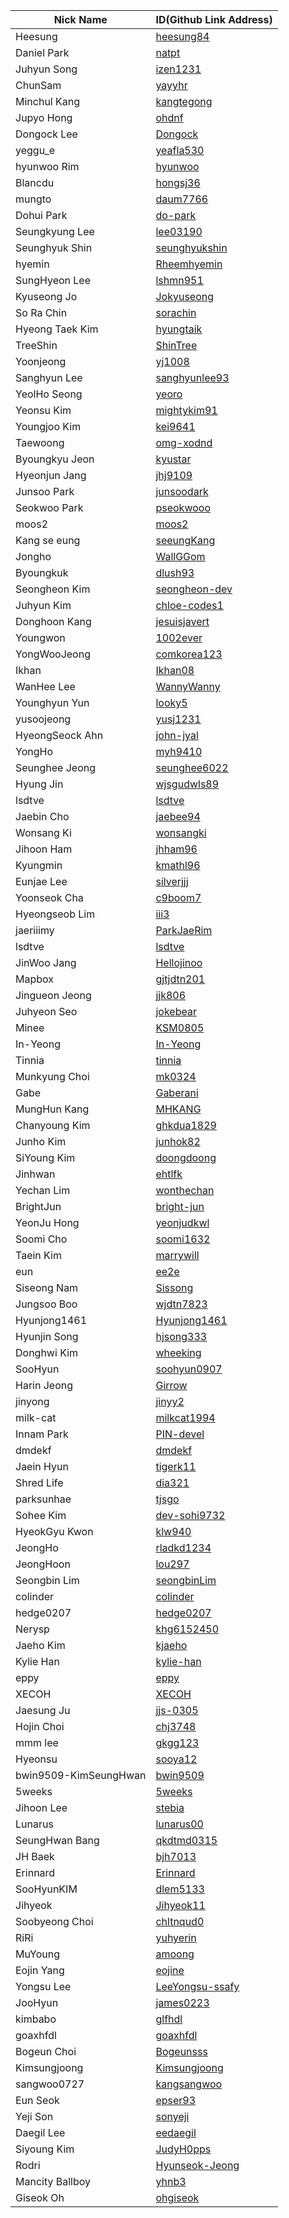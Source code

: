 |Nick Name|ID(Github Link Address)|
|-|-|
|Heesung|[heesung84](https://github.com/heesung84)|
|Daniel Park|[natpt](https://github.com/natpt)|
|Juhyun Song|[izen1231](https://github.com/izen1231)|
|ChunSam|[yayyhr](https://github.com/yayyhr)|
|Minchul Kang|[kangtegong](https://github.com/kangtegong)|
|Jupyo Hong|[ohdnf](https://github.com/ohdnf)|
|Dongock Lee|[Dongock](https://github.com/Dongock)|
|yeggu_e|[yeafla530](https://github.com/yeafla530)|
|hyunwoo Rim|[hyunwoo](https://github.com/lhw0215)|
|Blancdu|[hongsj36](https://github.com/hongsj36)|
|mungto|[daum7766](https://github.com/daum7766)|
|Dohui Park|[do-park](https://github.com/do-park)|
|Seungkyung Lee|[lee03190](https://github.com/lee03190)|
|Seunghyuk Shin|[seunghyukshin](https://github.com/seunghyukshin)|
|hyemin|[Rheemhyemin](https://github.com/Rheemhyemin)|
|SungHyeon Lee|[lshmn951](https://github.com/lshmn951)|
|Kyuseong Jo|[Jokyuseong](https://github.com/Jokyuseong)|
|So Ra Chin|[sorachin](https://github.com/sorachin)|
|Hyeong Taek Kim|[hyungtaik](https://github.com/hyungtaik)|
|TreeShin|[ShinTree](https://github.com/ShinTree)|
|Yoonjeong|[yj1008](https://github.com/yj1008)| 
|Sanghyun Lee|[sanghyunlee93](https://github.com/sanghyunlee93)|
|YeolHo Seong|[yeoro](https://github.com/yeoro)|
|Yeonsu Kim|[mightykim91](https://github.com/mightykim91)|
|Youngjoo Kim|[kei9641](https://github.com/kei9641)| 
|Taewoong|[omg-xodnd](https://github.com/omg-xodnd)|
|Byoungkyu Jeon|[kyustar](https://github.com/kyustar)|
|Hyeonjun Jang|[jhj9109](https://github.com/jhj9109)|
|Junsoo Park|[junsoodark](https://github.com/junsoodark)|
|Seokwoo Park|[pseokwooo](https://github.com/pseokwooo)|
|moos2|[moos2](https://github.com/moos2)|
|Kang se eung|[seeungKang](https://github.com/seeungKang)|
|Jongho|[WallGGom](https://github.com/WallGGom)|
|Byoungkuk|[dlush93](https://github.com/dlush93)|
|Seongheon Kim|[seongheon-dev](https://github.com/seongheon-dev)|
|Juhyun Kim|[chloe-codes1](https://github.com/chloe-codes1)|
|Donghoon Kang|[jesuisjavert](https://github.com/jesuisjavert)|
|Youngwon|[1002ever](https://github.com/1002ever)|
|YongWooJeong|[comkorea123](https://github.com/comkorea123)|
|Ikhan|[Ikhan08](https://github.com/Ikhan08)|
|WanHee Lee|[WannyWanny](https://github.com/WannyWanny)|
|Younghyun Yun|[looky5](https://github.com/looky5)|
|yusoojeong|[yusj1231](https://github.com/yusoojeong)|
|HyeongSeock Ahn|[john-jyal](https://github.com/john-jyal)|
|YongHo|[myh9410](https://github.com/myh9410)|
|Seunghee Jeong|[seunghee6022](https://github.com/seunghee6022)|
|Hyung Jin|[wjsgudwls89](https://github.com/wjsgudwls89)|
|lsdtve|[lsdtve](https://github.com/lsdtve/sos-masters)|
|Jaebin Cho|[jaebee94](https://github.com/jaebee94)|
|Wonsang Ki|[wonsangki](https://github.com/wonsangki/)|
|Jihoon Ham|[jhham96](https://github.com/jhham96)|
|Kyungmin|[kmathl96](https://github.com/kmathl96)|
|Eunjae Lee|[silverjjj](https://github.com/silverjjj)|
|Yoonseok Cha|[c9boom7](https://github.com/c9boom7)|
|Hyeongseob Lim|[iii3](https://github.com/hyeongseoblim)|
|jaeriiimy|[ParkJaeRim](https://github.com/ParkJaeRim)|
|lsdtve|[lsdtve](https://github.com/lsdtve/sos-masters)|
|JinWoo Jang|[Hellojinoo](https://github.com/Hellojinoo)|
|Mapbox|[gjtjdtn201](https://github.com/gjtjdtn201)|
|Jingueon Jeong|[jjk806](https://github.com/jjk806)|
|Juhyeon Seo|[jokebear](https://github.com/jokebear)|
|Minee|[KSM0805](https://github.com/KSM0805)|
|In-Yeong|[In-Yeong](https://github.com/In-Yeong)|
|Tinnia|[tinnia](https://github.com/tinnia)|
|Munkyung Choi|[mk0324](https://github.com/mk0324)|
|Gabe|[Gaberani](https://github.com/gaberani)|
|MungHun Kang|[MHKANG](https://github.com/MHKANG)|
|Chanyoung Kim|[ghkdua1829](https://github.com/ghkdua1829)|
|Junho Kim|[junhok82](https://github.com/junhok82)|
|SiYoung Kim|[doongdoong](https://github.com/doongdoong)|
|Jinhwan|[ehtlfk](https://github.com/ehtlfk)|
|Yechan Lim|[wonthechan](https://github.com/wonthechan)|
|BrightJun|[bright-jun](https://github.com/bright-jun)|
|YeonJu Hong | [yeonjudkwl](https://github.com/yeonjudkwl)|
|Soomi Cho|[soomi1632](https://github.com/soomi1632)|
|Taein Kim|[marrywill](https://github.com/marrywill)|
|eun|[ee2e](https://github.com/ee2e)|
|Siseong Nam|[Sissong](https://github.com/Sissong)|
|Jungsoo Boo| [wjdtn7823](https://github.com/wjdtn7823)|
|Hyunjong1461|[Hyunjong1461](https://github.com/Hyunjong1461)|
|Hyunjin Song|[hjsong333](https://github.com/hjsong333)|
|Donghwi Kim|[wheeking](https://github.com/wheeking)|
|SooHyun|[soohyun0907](https://github.com/soohyun0907)|
|Harin Jeong|[Girrow](https://github.com/Girrow)|
|jinyong|[jinyy2](https://github.com/jinyy2)|
|milk-cat|[milkcat1994](https://github.com/milkcat1994)|
|Innam Park|[PIN-devel](https://github.com/PIN-devel)|
|dmdekf|[dmdekf](https://github.com/dmdekf)|
|Jaein Hyun|[tigerk11](https://github.com/tigerk11)|
|Shred Life|[dia321](https://github.com/dia321)|
|parksunhae|[tjsgo](https://github.com/tjsgo)|
|Sohee Kim|[dev-sohi9732](https://github.com/dev-sohi9732)|
|HyeokGyu Kwon|[klw940](https://github.com/klw940)|
|JeongHo|[rladkd1234](https://github.com/rladkd1234)|
|JeongHoon|[lou297](https://github.com/lou297)|
|Seongbin Lim|[seongbinLim](https://github.com/seongbinLim)|
|colinder|[colinder](https://github.com/colinder)|
|hedge0207|[hedge0207](https://github.com/hedge0207)|
|Nerysp|[khg6152450](https://github.com/khg6152450)|
|Jaeho Kim|[kjaeho](https://github.com/kjaeho)|
|Kylie Han|[kylie-han](https://github.com/kylie-han)|
|eppy|[eppy](https://github.com/eppy7819)|
|XECOH|[XECOH](https://github.com/XECOH)|
|Jaesung Ju|[jjs-0305](https://github.com/JJS-0305)|
|Hojin Choi|[chj3748](https://github.com/chj3748)|
|mmm lee|[gkgg123](https://github.com/gkgg123)| 
|Hyeonsu|[sooya12](https://github.com/sooya12)|
|bwin9509-KimSeungHwan|[bwin9509](https://github.com/bwin9509)|
|5weeks|[5weeks](https://github.com/5weeks)|
|Jihoon Lee|[stebia](https://github.com/stebia)|
|Lunarus|[lunarus00](https://github.com/lunarus00)|
|SeungHwan Bang|[qkdtmd0315](https://github.com/qkdtmd0315)|
|JH Baek|[bjh7013](https://github.com/bjh7013)|
|Erinnard|[Erinnard](https://github.com/Erinnard)|
|SooHyunKIM|[dlem5133](https://github.com/dlem5133)|
|Jihyeok|[Jihyeok11](https://github.com/Jihyeok11)|
|Soobyeong Choi|[chltnqud0](https://github.com/chltnqud0)|
|RiRi|[yuhyerin](https://github.com/yuhyerin)|
|MuYoung|[amoong](https://github.com/amoong)|
|Eojin Yang|[eojine](https://github.com/eojine)|
|Yongsu Lee|[LeeYongsu-ssafy](https://github.com/LeeYongsu-ssafy)|
|JooHyun|[james0223](https://github.com/james0223)|
|kimbabo|[glfhdl](https://github.com/glfhdl)|
|goaxhfdl|[goaxhfdl](https://github.com/goaxhfdl)|
|Bogeun Choi|[Bogeunsss](https://github.com/Bogeunsss)|
|Kimsungjoong|[Kimsungjoong](https://github.com/Kimsungjoong)|
|sangwoo0727|[kangsangwoo](https://github.com/sangwoo0727)|
|Eun Seok|[epser93](https://github.com/epser93)|
|Yeji Son|[sonyeji](https://github.com/sonyeji)|
|Daegil Lee|[eedaegil](https://github.com/eedaegil)|
|Siyoung Kim|[JudyH0pps](https://github.com/JudyH0pps)|
|Rodri|[Hyunseok-Jeong](https://github.com/Hyunseok-Jeong)|
|Mancity Ballboy|[yhnb3](https://github.com/yhnb3)|
|Giseok Oh|[ohgiseok](https://github.com/ohgiseok)|
